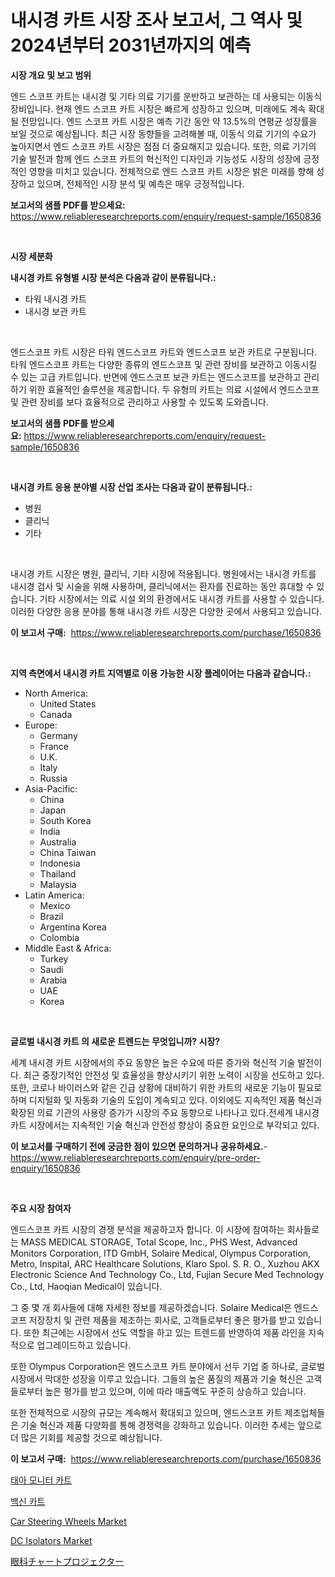 <p><h1>내시경 카트 시장 조사 보고서, 그 역사 및 2024년부터 2031년까지의 예측</h1></p><p><strong>시장 개요 및 보고 범위</strong></p>
<p><p>엔드 스코프 카트는 내시경 및 기타 의료 기기를 운반하고 보관하는 데 사용되는 이동식 장비입니다. 현재 엔드 스코프 카트 시장은 빠르게 성장하고 있으며, 미래에도 계속 확대될 전망입니다. 엔드 스코프 카트 시장은 예측 기간 동안 약 13.5%의 연평균 성장률을 보일 것으로 예상됩니다. 최근 시장 동향들을 고려해볼 때, 이동식 의료 기기의 수요가 높아지면서 엔드 스코프 카트 시장은 점점 더 중요해지고 있습니다. 또한, 의료 기기의 기술 발전과 함께 엔드 스코프 카트의 혁신적인 디자인과 기능성도 시장의 성장에 긍정적인 영향을 미치고 있습니다. 전체적으로 엔드 스코프 카트 시장은 밝은 미래를 향해 성장하고 있으며, 전체적인 시장 분석 및 예측은 매우 긍정적입니다.</p></p>
<p><strong>보고서의 샘플 PDF를 받으세요:</strong> <a href="https://www.reliableresearchreports.com/enquiry/request-sample/1650836">https://www.reliableresearchreports.com/enquiry/request-sample/1650836</a></p>
<p>&nbsp;</p>
<p><strong>시장 세분화</strong></p>
<p><strong>내시경 카트 유형별 시장 분석은 다음과 같이 분류됩니다.:</strong></p>
<p><ul><li>타워 내시경 카트</li><li>내시경 보관 카트</li></ul></p>
<p>&nbsp;</p>
<p><p>엔드스코프 카트 시장은 타워 엔드스코프 카트와 엔드스코프 보관 카트로 구분됩니다. 타워 엔드스코프 카트는 다양한 종류의 엔드스코프 및 관련 장비를 보관하고 이동시킬 수 있는 고급 카트입니다. 반면에 엔드스코프 보관 카트는 엔드스코프를 보관하고 관리하기 위한 효율적인 솔루션을 제공합니다. 두 유형의 카트는 의료 시설에서 엔드스코프 및 관련 장비를 보다 효율적으로 관리하고 사용할 수 있도록 도와줍니다.</p></p>
<p><strong>보고서의 샘플 PDF를 받으세요:</strong>&nbsp;<a href="https://www.reliableresearchreports.com/enquiry/request-sample/1650836">https://www.reliableresearchreports.com/enquiry/request-sample/1650836</a></p>
<p>&nbsp;</p>
<p><strong> 내시경 카트 응용 분야별 시장 산업 조사는 다음과 같이 분류됩니다.:</strong></p>
<p><ul><li>병원</li><li>클리닉</li><li>기타</li></ul></p>
<p>&nbsp;</p>
<p><p>내시경 카트 시장은 병원, 클리닉, 기타 시장에 적용됩니다. 병원에서는 내시경 카트를 내시경 검사 및 시술을 위해 사용하며, 클리닉에서는 환자를 진료하는 동안 휴대할 수 있습니다. 기타 시장에서는 의료 시설 외의 환경에서도 내시경 카트를 사용할 수 있습니다. 이러한 다양한 응용 분야를 통해 내시경 카트 시장은 다양한 곳에서 사용되고 있습니다.</p></p>
<p><strong>이 보고서 구매:</strong>&nbsp; <a href="https://www.reliableresearchreports.com/purchase/1650836">https://www.reliableresearchreports.com/purchase/1650836</a></p>
<p>&nbsp;</p>
<p><strong>지역 측면에서 내시경 카트 지역별로 이용 가능한 시장 플레이어는 다음과 같습니다.:</strong></p>
<p><ul>
    <li>
        North America:
        <ul>
            <li>United States</li>
            <li>Canada</li>
        </ul>
    </li>
    <li>
        Europe:
        <ul>
            <li>Germany</li>
            <li>France</li>
            <li>U.K.</li>
            <li>Italy</li>
            <li>Russia</li>
        </ul>
    </li>
    <li>
        Asia-Pacific:
        <ul>
            <li>China</li>
            <li>Japan</li>
            <li>South Korea</li>
            <li>India</li>
            <li>Australia</li>
            <li>China Taiwan</li>
            <li>Indonesia</li>
            <li>Thailand</li>
            <li>Malaysia</li>
        </ul>
    </li>
    <li>
        Latin America:
        <ul>
            <li>Mexico</li>
            <li>Brazil</li>
            <li>Argentina Korea</li>
            <li>Colombia</li>
        </ul>
    </li>
    <li>
        Middle East & Africa:
        <ul>
            <li>Turkey</li>
            <li>Saudi</li>
            <li>Arabia</li>
            <li>UAE</li>
            <li>Korea</li>
        </ul>
    </li>
    </ul></p>
<p>&nbsp;</p>
<p><strong>글로벌 내시경 카트 의 새로운 트렌드는 무엇입니까? 시장?</strong></p>
<p><p>세계 내시경 카트 시장에서의 주요 동향은 높은 수요에 따른 증가와 혁신적 기술 발전이다. 최근 중장기적인 안전성 및 효율성을 향상시키기 위한 노력이 시장을 선도하고 있다. 또한, 코로나 바이러스와 같은 긴급 상황에 대비하기 위한 카트의 새로운 기능이 필요로 하며 디지털화 및 자동화 기술의 도입이 계속되고 있다. 이외에도 지속적인 제품 혁신과 확장된 의료 기관의 사용량 증가가 시장의 주요 동향으로 나타나고 있다.전세계 내시경 카트 시장에서는 지속적인 기술 혁신과 안전성 향상이 중요한 요인으로 부각되고 있다.</p></p>
<p><strong>이 보고서를 구매하기 전에 궁금한 점이 있으면 문의하거나 공유하세요.</strong>- <a href="https://www.reliableresearchreports.com/enquiry/pre-order-enquiry/1650836">https://www.reliableresearchreports.com/enquiry/pre-order-enquiry/1650836</a></p>
<p>&nbsp;</p>
<p><strong>주요 시장 참여자</strong></p>
<p><p>엔드스코프 카트 시장의 경쟁 분석을 제공하고자 합니다. 이 시장에 참여하는 회사들로는 MASS MEDICAL STORAGE, Total Scope, Inc., PHS West, Advanced Monitors Corporation, ITD GmbH, Solaire Medical, Olympus Corporation, Metro, Inspital, ARC Healthcare Solutions, Klaro Spol. S. R. O., Xuzhou AKX Electronic Science And Technology Co., Ltd, Fujian Secure Med Technology Co., Ltd, Haoqian Medical이 있습니다.</p><p>그 중 몇 개 회사들에 대해 자세한 정보를 제공하겠습니다. Solaire Medical은 엔드스코프 저장장치 및 관련 제품을 제조하는 회사로, 고객들로부터 좋은 평가를 받고 있습니다. 또한 최근에는 시장에서 선도 역할을 하고 있는 트렌드를 반영하여 제품 라인을 지속적으로 업그레이드하고 있습니다.</p><p>또한 Olympus Corporation은 엔드스코프 카트 분야에서 선두 기업 중 하나로, 글로벌 시장에서 막대한 성장을 이루고 있습니다. 그들의 높은 품질의 제품과 기술 혁신은 고객들로부터 높은 평가를 받고 있으며, 이에 따라 매출액도 꾸준히 상승하고 있습니다.</p><p>또한 전체적으로 시장의 규모는 계속해서 확대되고 있으며, 엔드스코프 카트 제조업체들은 기술 혁신과 제품 다양화를 통해 경쟁력을 강화하고 있습니다. 이러한 추세는 앞으로 더 많은 기회를 제공할 것으로 예상됩니다.</p></p>
<p><strong>이 보고서 구매:</strong>&nbsp;&nbsp;<a href="https://www.reliableresearchreports.com/purchase/1650836">https://www.reliableresearchreports.com/purchase/1650836</a></p>
<p><p><a href="https://github.com/vsnao330707/Market-Research-Report-List-1/blob/main/893733010190.md">태아 모니터 카트</a></p><p><a href="https://github.com/KellyLyncyh543964/Market-Research-Report-List-1/blob/main/380773310191.md">백신 카트</a></p><p><a href="https://issuu.com/reportprime-2/docs/car-steering-wheels-market-size-2030.pptx">Car Steering Wheels Market</a></p><p><a href="https://github.com/vimar16th/Market-Research-Report-List-3/blob/main/dc-isolators-market.md">DC Isolators Market</a></p><p><a href="https://github.com/zjkmgcs938405/Market-Research-Report-List-1/blob/main/585976511241.md">眼科チャートプロジェクター</a></p></p>

